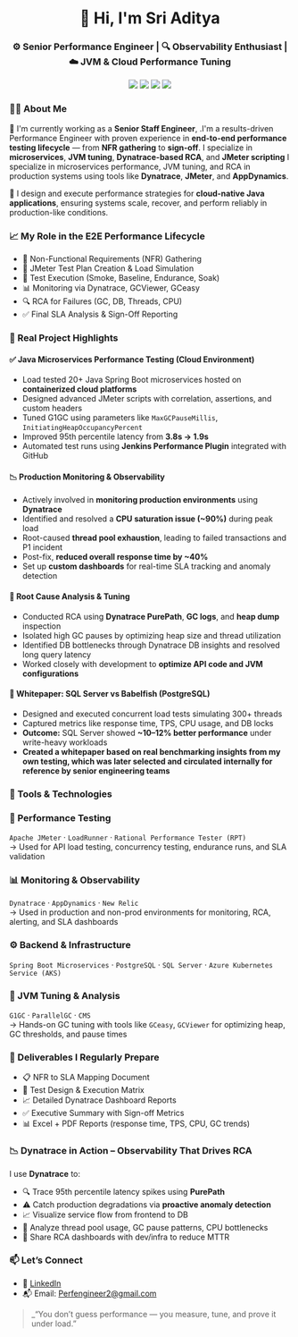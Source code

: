 


<h1 align="center">👋 Hi, I'm Sri Aditya</h1>
<h3 align="center">⚙️ Senior Performance Engineer | 🔍 Observability Enthusiast | ☁️ JVM & Cloud Performance Tuning </h3>

<p align="center">
  <img src="https://img.shields.io/badge/JMeter-Load%20Testing-red" />
  <img src="https://img.shields.io/badge/Dynatrace-Observability-green" />
  <img src="https://img.shields.io/badge/AWS-Cloud%20Infra-blue" />
  <img src="https://img.shields.io/badge/JVM-GC%20Tuning-orange" />
</p>


### 🙋‍♂️ About Me

💼 I'm currently working as a **Senior Staff Engineer**, .I'm a results-driven Performance Engineer with proven experience in **end-to-end performance testing lifecycle** — from **NFR gathering** to **sign-off**. I specialize in **microservices**, **JVM tuning**, **Dynatrace-based RCA**, and **JMeter scripting**
I specialize in microservices performance, JVM tuning, and RCA in production systems using tools like **Dynatrace**, **JMeter**, and **AppDynamics**.


🎯 I design and execute performance strategies for **cloud-native Java applications**, ensuring systems scale, recover, and perform reliably in production-like conditions.



### 📈 My Role in the E2E Performance Lifecycle

- 📝 Non-Functional Requirements (NFR) Gathering  
- 🧪 JMeter Test Plan Creation & Load Simulation  
- 🔁 Test Execution (Smoke, Baseline, Endurance, Soak)  
- 📊 Monitoring via Dynatrace, GCViewer, GCeasy  
- 🔍 RCA for Failures (GC, DB, Threads, CPU)  
- ✅ Final SLA Analysis & Sign-Off Reporting



### 🚀 Real Project Highlights

#### ✅ Java Microservices Performance Testing (Cloud Environment)

- Load tested 20+ Java Spring Boot microservices hosted on **containerized cloud platforms**
- Designed advanced JMeter scripts with correlation, assertions, and custom headers
- Tuned G1GC using parameters like `MaxGCPauseMillis`, `InitiatingHeapOccupancyPercent`
- Improved 95th percentile latency from **3.8s → 1.9s**
- Automated test runs using **Jenkins Performance Plugin** integrated with GitHub



#### 📉 Production Monitoring & Observability

- Actively involved in **monitoring production environments** using **Dynatrace**
- Identified and resolved a **CPU saturation issue (~90%)** during peak load
- Root-caused **thread pool exhaustion**, leading to failed transactions and P1 incident
- Post-fix, **reduced overall response time by ~40%**
- Set up **custom dashboards** for real-time SLA tracking and anomaly detection



#### 🧪 Root Cause Analysis & Tuning

- Conducted RCA using **Dynatrace PurePath**, **GC logs**, and **heap dump** inspection
- Isolated high GC pauses by optimizing heap size and thread utilization
- Identified DB bottlenecks through Dynatrace DB insights and resolved long query latency
- Worked closely with development to **optimize API code and JVM configurations**



#### 📄 Whitepaper: SQL Server vs Babelfish (PostgreSQL)

- Designed and executed concurrent load tests simulating 300+ threads
- Captured metrics like response time, TPS, CPU usage, and DB locks
- **Outcome:** SQL Server showed **~10–12% better performance** under write-heavy workloads
- **Created a whitepaper based on real benchmarking insights from my own testing, which was later selected and circulated internally for reference by senior engineering teams**



### 🧰 Tools & Technologies


### 🧪 Performance Testing  
`Apache JMeter` · `LoadRunner` · `Rational Performance Tester (RPT)`  
→ Used for API load testing, concurrency testing, endurance runs, and SLA validation

### 📊 Monitoring & Observability  
`Dynatrace` · `AppDynamics` · `New Relic`  
→ Used in production and non-prod environments for monitoring, RCA, alerting, and SLA dashboards

### ⚙️ Backend & Infrastructure  
`Spring Boot Microservices` · `PostgreSQL` · `SQL Server` · `Azure Kubernetes Service (AKS)`

### 🚀 JVM Tuning & Analysis  
`G1GC` · `ParallelGC` · `CMS`  
→ Hands-on GC tuning with tools like `GCeasy`, `GCViewer` for optimizing heap, GC thresholds, and pause times





### 📂 Deliverables I Regularly Prepare

- 📋 NFR to SLA Mapping Document  
- 🧪 Test Design & Execution Matrix  
- 📈 Detailed Dynatrace Dashboard Reports  
- ✅ Executive Summary with Sign-off Metrics  
- 📊 Excel + PDF Reports (response time, TPS, CPU, GC trends)



### 📉 Dynatrace in Action – Observability That Drives RCA

I use **Dynatrace** to:

- 🔍 Trace 95th percentile latency spikes using **PurePath**
- ⚠️ Catch production degradations via **proactive anomaly detection**
- 📈 Visualize service flow from frontend to DB
- 🧵 Analyze thread pool usage, GC pause patterns, CPU bottlenecks
- 🧰 Share RCA dashboards with dev/infra to reduce MTTR


### 📫 Let’s Connect

- 🔗 [LinkedIn](https://www.linkedin.com/in/your-profile)  
- 📬 Email: Perfengineer2@gmail.com 



> _“You don’t guess performance — you measure, tune, and prove it under load.”

